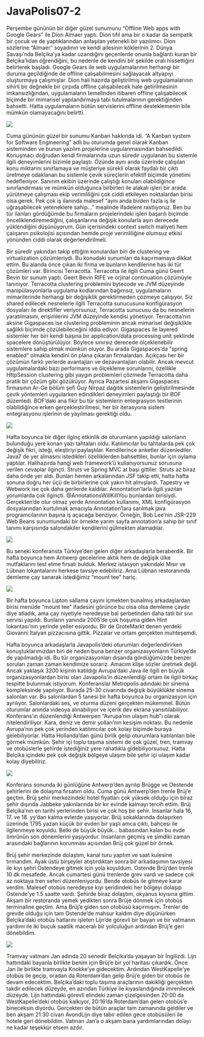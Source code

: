 # JavaPolis07-2
Perşembe gününün bir diğer güzel sunumunu “Offline Web apps with Google Gears” ile Dion Almaer yaptı. Dion tıfıl ama bir 
o kadar da sempatik bir çocuk ve de yaptıklarından anlaşılan yetenekli bir yazılımcı. Dion sözlerine “Almaer” soyadının 
ve kendi ailesinin köklerinin 2. Dünya Savaşı’nda Belçika’ya kadar uzandığını geçenlerde onunla bağlantı kuran bir 
Belçika’lıdan öğrendiğini, bu nedenle de kendini bir şekilde oralı hissettiğini belirterek başladı. Google Gears ile web 
uygulamalarının herhangi bir duruma geçildiğinde de offline çalışabilmesini sağlayacak altyapıyı oluşturmaya çalışmışlar. 
Dion hali hazırda geliştirilmiş web uygulamalarının sihirli bir değnekle bir çırpıda offline çalışabilecek hale getirilmesinin 
imkansızlığından, uygulamaların temelinden itibaren offline çalışabilecek biçimde bir mimarisel yapılandırmaya tabi 
tutulmalarının gerektiğinden bahsetti. Hatta uygulamaların bütün servislerini offline desteklemenin bile mümkün olamayacağını 
belirtti.

![](images/jp07_3.jpeg)

Cuma gününün güzel bir sunumu Kanban hakkında idi. “A Kanban system for Software Engineering” adlı bu oturumda genel olarak 
Kanban sisteminden ve bunun yazılım projelerine uygulanmasından bahsedildi. Konuşmacı doğrudan kendi firmalarında uzun süredir 
uygulanan bu sistemle ilgili deneyimlerini bizimle paylaştı. Özünde aynı anda üzerinde çalışılan konu miktarını sınırlamaya 
ve müşteriye sürekli olarak faydalı bir çıktı üretmeye odaklanan bu sistemle çevik süreçlerin efektif biçimde yönetimi 
hedefleniyor. Sanırım ekibin üzerinde çalıştığı konuları olabildiğince sınırlandırması ve mümkün olduğunca birbirleri ile 
alakalı işleri bir arada yürütmeye çalışması ekip verimliliğini çok ciddi etkileyen noktalardan birisi olsa gerek. Pek çok 
iş ilanında malesef “aynı anda birden fazla iş ile uğraşabilecek yeteneklere sahip…” mealinde ifadelere rastlıyoruz. Ben 
bu tür ilanları gördüğümde bu firmaların projelerindeki işleri başarılı biçimde önceliklendiremediğini, çalışanlarına 
değişik konularla aşırı derecede yüklendiğini düşünüyorum. Gün içerisindeki context switch maliyeti hem çalışanın psikolojisi 
açısından hemde proje verimliliğine olumsuz etkisi yönünden ciddi olarak değerlendirilmeli.

Bir süredir yakından takip ettiğim konulardan biri de clustering ve virtualization çözümleriydi. Bu konudaki sunumları da 
kaçırmamaya dikkat ettim. Bu alanda önce çıkan iki firma ve bunların kendilerine has iki tür çözümleri var. Birincisi 
Terracotta. Terracotta ile ilgili Cuma günü Geert Bevin bir sunum yaptı. Geert Bevin RIFE ve orjinal continuation çözümüyle 
tanınıyor. Terracotta clustering problemini bytecode ve JVM düzeyinde manipülasyonlarla uygulama kodlarından bağımsız, 
uygulamaların mimarilerinde herhangi bir değişiklik gerektirmeden çözmeye çalışıyor. Siz shared edilecek nesnelerle ilgili 
Terracotta sunucusuna konfigürasyon dosyaları ile direktifler veriyorsunuz, Terracotta sunucusu da bu nesnelerin yaratılmasını, 
erişimlerini JVM düzeyinde kendisi yönetiyor. Terracotta’nın aksine Gigaspaces ise clustering probleminin ancak mimarisel 
değişiklikle sağlıklı biçimde çözülebileceğini iddia ediyor. Gigaspaces ile layered sistemler her biri kendi başına bir 
application/data processing unit şeklinde spacelere dönüştürülüyor. Böylece sınırsız derecede ölçeklenebilir sistemlere 
sahip olmak mümkün oluyor. Bu arada Gigaspaces’da “spring enabled” olmakla kendini ön plana çıkaran firmalardan. Açıkçası 
her bir çözümün farklı yerlerde avantajları ve dezavantajları olabilir. Ancak mevcut uygulamalardaki bazı performans ve 
ölçekleme sorunlarını, özellikle HttpSession clustering gibi yaygın problemleri çözmede Terracotta daha pratik bir çözüm 
gibi gözüküyor. Ayrıca Pazartesi akşamı Gigaspaces firmasının Ar-Ge bölüm şefi Guy Nirpaz dağıtık sistemlerin geliştirilmesinde 
çevik yöntemleri uygularken edindikleri deneyimleri paylaştığı bir BOF düzenledi. BOF’daki ana fikir bu tür sistemlerin 
entegrasyon testlerinin olabildiğince erken gerçekleştirilmesi, her bir iterasyona sistem entegrasyonu işlerinin de yayılması 
gerektiği oldu.

![](images/jp07_4.jpeg)

Hafta boyunca bir diğer ilginç etkinlik de oturumların yapıldığı salonların bulunduğu yere konan yazı tahtaları oldu. 
Katılımcılar bu tahtalarda pek çok değişik fikri, isteği, eleştiriyi paylaştılar. Kendilerince anketler düzenlediler. 
Java7 de yer almasını istedikleri özelliklerden bahsettiler, bunlar için oylama yaptılar. Halihazırda hangi web framework’ü 
kullanıyorsunuz sorusuna verilen cevaplar ilginçti. Struts ve Spring MVC at başı gittiler. Struts az biraz daha önde yer aldı. 
Bunları hemen arkalarından JSF takip etti, hatta hafta sonuna doğru her üçü de birbirlerine çok yakın hit almışlardı. 
Tapestry ve Webwork ise çok daha gerilerde kaldılar. Annontation’larla ilgili yazılan yorumlarda çok ilginçti. 
@AnnotationsWillKillYou bunlardan birisiydi. Gerçekten’de olur olmaz yerde Annontation kullanımı, XML konfigürasyon 
dosyalarından kurtulmak amacıyla Annotation’lara sarılmak java programcılarının başına iş açacağa benziyor. Örneğin, 
Bob Lee’nin JSR-229 Web Beans sunumundaki bir örnekte yarım sayfa annotation’a sahip bir sınıf tanımı karşısında salondakiler 
kendilerini gülmekten alamadılar.

![](images/jp07_mint_tea.jpeg)

Bu seneki konferansta Türkiye’den gelen diğer arkadaşlarla beraberdik. Bir hafta boyunca hem Antwerp gecelerine aktık hem 
de değişik ülke mutfaklarını test etme fırsatı bulduk. Merkez istasyon yakındaki Mısır ve Lübnan lokantalarını herkese 
tavsiye edebiliriz. Ama Lübnan restoranında demleme çay sanarak istediğimiz “mount tee” hariç.

![](images/jp07_friends.jpeg)

Bir hafta boyunca Lipton sallama çayını içmekten bunalmış arkadaşlardan birisi menüde “mount tee” ifadesini görünce bu 
olsa olsa demleme çaydır diye atladık, ama çay niyetiyle neredeyse bal şerbetinden daha tatlı bir sıvı servisi yapıldı. 
Bunların yanında 2005’de çok hoşuma giden Hint lokantası'nın yerinde yeller esiyordu. Bir de GroteMarkt denen yerdeki 
Giovanni İtalyan pizzacısına gittik. Pizzalar ve ortam gerçekten muhteşemdi.

Hafta boyunca arkadaşlarla Javapolis’deki oturumları değerlendirirken konuştuklarımızdan biri de neden buna benzer 
organizasyonların Türkiye’de de yapılmadığı idi. Bu tür organizasyonları dışarıda gördüğümüzde benzer soruları zaman zaman 
kendimize sorarız. Amacım klişe sözler üretmek değil. Ancak yaklaşık 3200 kişinin katıldığı Avrupa’daki Java ile ilgili 
en büyük organizasyonlardan birisi olan Javapolis’in düzenlendiği ortam ile ilgili birkaç tespitte bulunmak istiyorum. 
Konferanslar Metropolis adındaki bir sinema kompleksinde yapılıyor. Burada 25-30 civarında değişik büyüklükte sinema 
salonları var. Bu salonlardan 5 tanesi bir hafta boyunca bu organizasyon için ayrılıyor. Salonlardaki ses, ve oturma düzeni 
gerçekten mükemmel. Bütün oturumlar anında videoya alınabiliyor ve içerik dev ekrana yansıtılabiliyor. Konferans’ın 
düzenlendiği Antwerpen “Avrupa’nın ulaşım hub”ı olarak nitelendiriliyor. Kara, deniz ve demir yolları’nın kesişim noktası. 
Bu nedenle Avrupa’nın pek çok yerinden katılımcılar çok kolay biçimde buraya gelebiliyorlar. Hatta Hollanda’dan günü birlik 
gelip oturumlara katılanları bile görmek mümkün. Şehir içi toplu taşıma sistemi de çok güzel, tren, tramvay ve otobüslerle 
şehirde istediğiniz yere rahatlıkla gidebiliyorsunuz. Hatta Belçika içindeki pek çok değişik bölgeye ulaşım bile şehir içi 
ulaşım kadar kolay diyebiliriz.

![](images/jp07_brugge.jpeg)

Konferans sonunda iki günlüğüne Antwerp’den ayrılıp Brügge ve Oestende şehirlerini de dolaşma fırsatım oldu. Cuma günü 
Antwerp’den trenle Brüj’e geçtim. Brüj şehir merkezindeki hotel fiyatları çok yüksek olduğu için biraz şehir dışında 
Jabbeke yakınlarında bir kır evinde kalmayı tercih ettim. Brüj Belçika’nın en tarihi yerlerinden birisi ve çok hoş bir 
şehir. İnsanlar hala 16, 17. ve 18. yy’dan kalma evlerde yaşıyorlar. Brüj sokaklarında dolaşırken üzerinde 1795 yazan 
küçük bir evden bir yaşlı amca çıktı, bahçesi ile ilgilenmeye koyuldu. Belki de büyük büyük… babasından kalan bu evde 
ömrünün son dönemlerini yaşıyordur. İnsanların geçmiş ve şimdiki zaman arasındaki bağlarının korunması açısından Brüj 
çok güzel bir örnek.

Brüj şehir merkezinde dolaştım, kanal turu yaptım ve saat kulesine tırmandım. Ayak üstü birşeyler atıştırdıktan sonra bir 
arkadaşımın tavsiyesi ile kıyı şehri Ostendeye gitmek için yola koyuldum. Ostende Brüj’den trenle 10 dk mesafede. Ancak 
cumartesi günü trenlerde grev vardı ve sadece çok az noktaya tren seferi düzenleniyordu. Bende otobüs ile gitmeye karar 
verdim. Malesef otobüs neredeyse kıyı şeridindeki her bölgeyi dolaşıp Ostende’ye 1.5 saatte vardı. Şehirde biraz dolaştım, 
okyanus kıyısına gittim. Akşam bir restoranda yemek yedikten sonra Brüje dönmek için otobüs terminaline geçtim. Ama Brüj’e 
giden son otobüsü kaçırmışım. Trenler de grevde olduğu için tam Ostende’de mahsur kaldım diye düşünürken Belçika’daki 
otobüs hatlarını işleten Lijn’de görevli bir bayan ve bir vatmanın yardımı ile iki buçuk saatlik maceralı bir yolculuğun 
ardından Brüj’e geri dönebildim.

![](images/jp07_me_jan.jpeg)

Tramvay vatmanı Jan adında 20 senedir Belçika’da yaşayan bir İngilizdi. Lijn hattındaki bayanla birlikte benim için Brüj’e 
bir yol haritası çıkardık. Önce Jan ile birlikte tramvayla Knokke’ye gidecektim. Ardından WestKapelle’ye otobüs ile geçip,
oradan da Roterdam’dan gelip Brüj’e giden bir otobüs ile devam edecektim. Belçika’daki toplu taşıma araçlarının dakikliği 
gerçekten takdir edilecek düzeyde, en azından Türkiye ile kıyaslandığında imrenilecek düzeyde. Lijn hattındaki görevli 
elindeki zaman çizelgesinden 20:00 da WestKapelle’deki otobüs kalkıyor, 20:16’da Roterdam’dan gelen otobüs’e bineceksin 
diyordu. Gerçekten de bütün araçlar tam zamanında geldiler ve ben akşam 21:30 civarı AvondLijn diye tabir edilen gece 
otobüsüleri ile hotele geri dönebildim. Vatman Jan’a o akşam bana yardımlarından dolayı ne kadar teşekkür etsem azdır.
